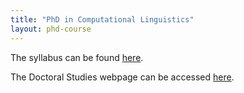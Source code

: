```yaml
---
title: "PhD in Computational Linguistics"
layout: phd-course
---
```

The syllabus can be found [here](https://medarbetarportalen.gu.se/digitalAssets/1656/1656982_asp-fd-datalingvistik-2016-eng.pdf).

The Doctoral Studies webpage can be accessed [here](https://www.gu.se/en/flov/doctoral-studies).
